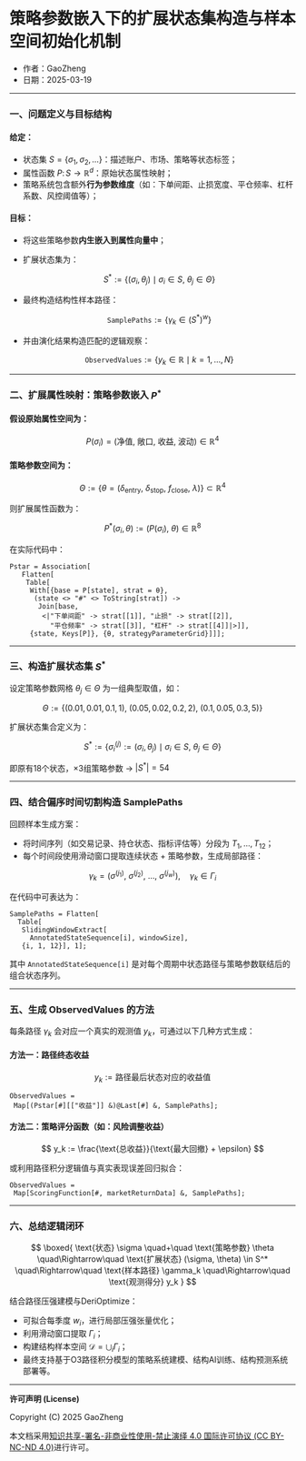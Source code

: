 # **策略参数嵌入下的扩展状态集构造与样本空间初始化机制**

- 作者：GaoZheng
- 日期：2025-03-19

---

### 一、问题定义与目标结构

#### 给定：

* 状态集 $S = \{\sigma_1, \sigma_2, \dots\}$：描述账户、市场、策略等状态标签；
* 属性函数 $P \colon S \to \mathbb{R}^d$：原始状态属性映射；
* 策略系统包含额外**行为参数维度**（如：下单间距、止损宽度、平仓频率、杠杆系数、风控阈值等）；

#### 目标：

* 将这些策略参数**内生嵌入到属性向量中**；
* 扩展状态集为：

  $$
  S^* := \left\{ (\sigma_i, \theta_j) \mid \sigma_i \in S,\ \theta_j \in \Theta \right\}
  $$
* 最终构造结构性样本路径：

  $$
  \texttt{SamplePaths} := \{\gamma_k \in (S^*)^w\}
  $$
* 并由演化结果构造匹配的逻辑观察：

  $$
  \texttt{ObservedValues} := \{y_k \in \mathbb{R} \mid k = 1, \dots, N\}
  $$

---

### 二、扩展属性映射：策略参数嵌入 $P^*$

#### 假设原始属性空间为：

$$
P(\sigma_i) = \left( \text{净值},\ \text{敞口},\ \text{收益},\ \text{波动} \right) \in \mathbb{R}^4
$$

#### 策略参数空间为：

$$
\Theta := \left\{ \theta = (\delta_{\text{entry}},\ \delta_{\text{stop}},\ f_{\text{close}},\ \lambda) \right\} \subset \mathbb{R}^4
$$

则扩展属性函数为：

$$
P^*(\sigma_i, \theta) := \left( P(\sigma_i),\ \theta \right) \in \mathbb{R}^{8}
$$

在实际代码中：

```wolfram
Pstar = Association[
   Flatten[
    Table[
     With[{base = P[state], strat = θ},
      (state <> "#" <> ToString[strat]) -> 
       Join[base, 
        <|"下单间距" -> strat[[1]], "止损" -> strat[[2]], 
          "平仓频率" -> strat[[3]], "杠杆" -> strat[[4]]|>]], 
     {state, Keys[P]}, {θ, strategyParameterGrid}]]];
```

---

### 三、构造扩展状态集 $S^*$

设定策略参数网格 $\theta_j \in \Theta$ 为一组典型取值，如：

$$
\Theta := \left\{ (0.01, 0.01, 0.1, 1),\ (0.05, 0.02, 0.2, 2),\ (0.1, 0.05, 0.3, 5) \right\}
$$

扩展状态集合定义为：

$$
S^* := \left\{ \sigma_i^{(j)} := (\sigma_i, \theta_j) \mid \sigma_i \in S,\ \theta_j \in \Theta \right\}
$$

即原有18个状态，×3组策略参数 → $|S^*| = 54$

---

### 四、结合偏序时间切割构造 SamplePaths

回顾样本生成方案：

* 将时间序列（如交易记录、持仓状态、指标评估等）分段为 $T_1, \dots, T_{12}$；
* 每个时间段使用滑动窗口提取连续状态 + 策略参数，生成局部路径：

$$
\gamma_k = \left( \sigma^{(j_1)},\ \sigma^{(j_2)},\ \dots,\ \sigma^{(j_w)} \right),\quad \gamma_k \in \Gamma_i
$$

在代码中可表达为：

```wolfram
SamplePaths = Flatten[
  Table[
   SlidingWindowExtract[
     AnnotatedStateSequence[i], windowSize], 
   {i, 1, 12}], 1];
```

其中 `AnnotatedStateSequence[i]` 是对每个周期中状态路径与策略参数联结后的组合状态序列。

---

### 五、生成 ObservedValues 的方法

每条路径 $\gamma_k$ 会对应一个真实的观测值 $y_k$，可通过以下几种方式生成：

#### 方法一：路径终态收益

$$
y_k := \text{路径最后状态对应的收益值}
$$

```wolfram
ObservedValues = 
 Map[(Pstar[#][["收益"]] &)@Last[#] &, SamplePaths];
```

#### 方法二：策略评分函数（如：风险调整收益）

$$
y_k := \frac{\text{总收益}}{\text{最大回撤} + \epsilon}
$$

或利用路径积分逻辑值与真实表现误差回归拟合：

```wolfram
ObservedValues = 
 Map[ScoringFunction[#, marketReturnData] &, SamplePaths];
```

---

### 六、总结逻辑闭环

$$
\boxed{
\text{状态} \sigma \quad+\quad \text{策略参数} \theta
\quad\Rightarrow\quad \text{扩展状态} (\sigma, \theta) \in S^*
\quad\Rightarrow\quad \text{样本路径} \gamma_k
\quad\Rightarrow\quad \text{观测得分} y_k
}
$$

结合路径压强建模与DeriOptimize：

* 可拟合每季度 $w_i$，进行局部压强张量优化；
* 利用滑动窗口提取 $\Gamma_i$；
* 构建结构样本空间 $\mathcal{D} = \bigcup_i \Gamma_i$；
* 最终支持基于O3路径积分模型的策略系统建模、结构AI训练、结构预测系统部署等。

---

**许可声明 (License)**

Copyright (C) 2025 GaoZheng 

本文档采用[知识共享-署名-非商业性使用-禁止演绎 4.0 国际许可协议 (CC BY-NC-ND 4.0)](https://creativecommons.org/licenses/by-nc-nd/4.0/deed.zh-Hans)进行许可。

